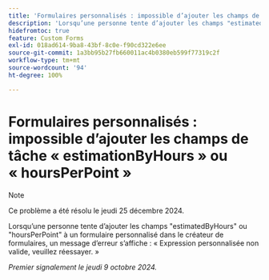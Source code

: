 ```yaml
---
title: 'Formulaires personnalisés : impossible d’ajouter les champs de tâche « estimationByHours » ou « hoursPerPoint »'
description: 'Lorsqu’une personne tente d’ajouter les champs "estimatedByHours" ou "hoursPerPoint" à un formulaire personnalisé dans le créateur de formulaires, un message d’erreur s’affiche : « Expression personnalisée non valide, veuillez réessayer. »'
hidefromtoc: true
feature: Custom Forms
exl-id: 018ad614-9ba8-43bf-8c0e-f90cd322e6ee
source-git-commit: 1a3bb95b27fb660011ac4b0380eb599f77319c2f
workflow-type: tm+mt
source-wordcount: '94'
ht-degree: 100%

---
```


# Formulaires personnalisés : impossible d’ajouter les champs de tâche « estimationByHours » ou « hoursPerPoint »

>[!NOTE]
>
>Ce problème a été résolu le jeudi 25 décembre 2024.

Lorsqu’une personne tente d’ajouter les champs &quot;estimatedByHours&quot; ou &quot;hoursPerPoint&quot; à un formulaire personnalisé dans le créateur de formulaires, un message d’erreur s’affiche : « Expression personnalisée non valide, veuillez réessayer. »

_Premier signalement le jeudi 9 octobre 2024._
